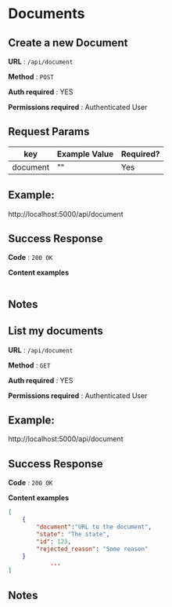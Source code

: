 # Documents

## Create a new Document

**URL** : `/api/document`

**Method** : `POST`

**Auth required** : YES

**Permissions required** : Authenticated User

## Request Params


| key                   | Example Value | Required?     |
| --------------------  | ------------  | ------------- |
| document              |       ""      |     Yes       |


## Example:

http://localhost:5000/api/document

## Success Response

**Code** : `200 OK`

**Content examples**


```json

```

## Notes

## List my documents

**URL** : `/api/document`

**Method** : `GET`

**Auth required** : YES

**Permissions required** : Authenticated User

## Example:

http://localhost:5000/api/document

## Success Response

**Code** : `200 OK`

**Content examples**


```json
[
    {
        "document":"URL to the document",
        "state": "The state",
        "id": 123,
        "rejected_reason": "Some reason"
    }
            ...
]
```

## Notes